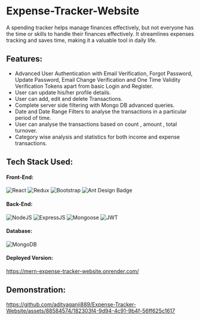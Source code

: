 # Expense-Tracker-Website
  A spending tracker helps manage finances effectively, but not everyone has the time or skills to handle their finances effectively. It streamlines expenses tracking and saves time, making it a valuable tool in daily life.
## Features:
 * Advanced User Authentication with Email Verification, Forgot Password, Update Password, Email Change Verification and One Time Validity Verification Tokens apart from basic Login and Register.
 * User can update his/her profile details.
 * User can add, edit and delete Transactions.
 * Complete server side filtering with Mongo DB advanced queries.
 * Date and Date Range Filters to analyse the transactions in a particular period of time.
 * User can analyse the transactions based on count , amount , total turnover.
 * Category wise analysis and statistics for both income and expense transactions.

## Tech Stack Used:
#### Front-End:
<img alt="React" src="https://img.shields.io/badge/react-%2320232a.svg?style=for-the-badge&logo=react&logoColor=%2361DAFB"/> <img alt="Redux" src="https://img.shields.io/badge/Redux-593D88?style=for-the-badge&logo=redux&logoColor=white"/> <img alt="Bootstrap" src="https://img.shields.io/badge/bootstrap-%23563D7C.svg?style=for-the-badge&logo=bootstrap&logoColor=white"/> <img src="https://img.shields.io/badge/Ant%20Design-0170FE?logo=antdesign&logoColor=fff&style=for-the-badge" alt="Ant Design Badge">

#### Back-End:
<img alt="NodeJS" src="https://img.shields.io/badge/Node.js-43853D?style=for-the-badge&logo=node.js&logoColor=white"/> <img alt="ExpressJS" src="https://img.shields.io/badge/Express.js-000000?style=for-the-badge&logo=express&logoColor=white"/> <img alt="Mongoose" src ="https://img.shields.io/badge/Mongoose-orange?style=for-the-badge&logo=mongodb&logoColor=white"/> <img alt="JWT" src ="https://img.shields.io/badge/JWT-red?style=for-the-badge&logo=JSON+Web+Tokens&logoColor=white"/>

#### Database:
<img alt="MongoDB" src ="https://img.shields.io/badge/MongoDB-4EA94B?style=for-the-badge&logo=mongodb&logoColor=white"/>

#### Deployed Version:

https://mern-expense-tracker-website.onrender.com/

## Demonstration:

https://github.com/adityaganji889/Expense-Tracker-Website/assets/88584574/182303f4-9d94-4c91-9b4f-56ff625c1617



